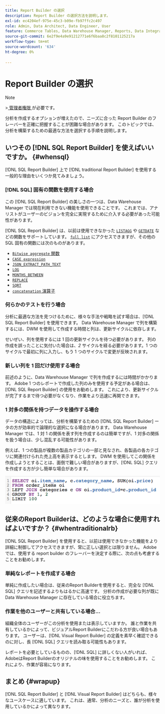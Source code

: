 ```yaml
---
title: Report Builder の選択
description: Report Builder の選択方法を説明します。
exl-id: ec4204ef-975e-45c3-b09e-fb97ffc2c497
role: Admin, Data Architect, Data Engineer, User
feature: Commerce Tables, Data Warehouse Manager, Reports, Data Integration
source-git-commit: 6e2f9e4a9e91212771e6f6baa8c2f8101125217a
workflow-type: tm+mt
source-wordcount: '634'
ht-degree: 0%

---
```


# Report Builder の選択

>[!NOTE]
>&#x200B;>[ 管理者権限 ](../../administrator/user-management/user-management.md) が必要です。

分析を作成するオプションが増えたので、ニーズに合った Report Builder のフレーバーを正確に把握することが困難な場合があります。 このトピックでは、分析を構築するための最適な方法を選択する手順を説明します。

## いつその [!DNL SQL Report Builder] を使えばいいですか。 {#whensql}

[!DNL SQL Report Builder] 上で [!DNL traditional Report Builder] を使用する一般的な理由をいくつか見てみましょう。

### [!DNL SQL] 固有の関数を使用する場合

この [!DNL SQL Report Builder] の美しさの一つは、Data Warehouse Manager では現在利用できない機能を使用できることです。 これまでは、アナリストがユーザーのビジョンを完全に実現するために介入する必要があった可能性があります。

[!DNL SQL Report Builder] は、以前は使用できなかった [`LISTAGG`](https://docs.aws.amazon.com/redshift/latest/dg/r_LISTAGG.html) や [`GETDATE`](https://docs.aws.amazon.com/redshift/latest/dg/r_GETDATE.html) などの関数をサポートしています。 [`full list`](https://docs.aws.amazon.com/redshift/latest/dg/c_SQL_functions.html) にアクセスできますが、その他の SQL 固有の関数には次のものがあります。

* [`Bitwise aggregate` 関数 ](https://docs.aws.amazon.com/redshift/latest/dg/c_bitwise_aggregate_functions.html)
* [`CASE expression`](https://docs.aws.amazon.com/redshift/latest/dg/r_CASE_function.html)
* [`JSON_EXTRACT_PATH_TEXT`](https://docs.aws.amazon.com/redshift/latest/dg/JSON_EXTRACT_PATH_TEXT.html)
* [`LOG`](https://docs.aws.amazon.com/redshift/latest/dg/r_LOG.html)
* [`MONTHS_BETWEEN`](https://docs.aws.amazon.com/redshift/latest/dg/r_MONTHS_BETWEEN_function.html)
* [`REPLACE`](https://docs.aws.amazon.com/redshift/latest/dg/r_REPLACE.html)
* [`SQRT`](https://docs.aws.amazon.com/redshift/latest/dg/r_SQRT.html)
* [`concatenation` 演算子 ](https://docs.aws.amazon.com/redshift/latest/dg/r_concat_op.html)

### 何らかのテストを行う場合

分析に最適な方法を見つけるために、様々な手法や戦略を試す場合は、[!DNL SQL Report Builder] を使用できます。 Data Warehouse Manager で列を構築するには、DWM を使用して作成する時間と列は、更新サイクルに依存します。

せいぜい、列を使用するには 1 回の更新サイクルを待つ必要があります。 列の作成を誤ったことに気付いた場合は、*2* サイクルを経る必要があります。1 つのサイクルで最初に列に入力し、もう 1 つのサイクルで変更が反映されます。

### 新しい列を 1 回だけ使用する場合

前述のように、Data Warehouse Manager で列を作成するには時間がかかります。 Adobe 1 つのレポートで作成した列のみを使用する予定がある場合は、[!DNL SQL Report Builder] の使用をお勧めします。 これにより、更新サイクルが完了するまで待つ必要がなくなり、作業をより迅速に再開できます。

### 1 対多の関係を持つデータを操作する場合

データの構造によっては、分析を構築するための [!DNL SQL Report Builder] ータの方が効率的で論理的な選択になる場合があります。 Data Warehouse Manager では、1 対 1 の関係を表す列を作成するのは簡単ですが、1 対多の関係を扱う場合は、少し混乱する可能性があります。

例えば、1 つの製品が複数の製品カテゴリの一部と見なされ、各製品の各カテゴリに関連付けられた売上高を表示するとします。 DWM を使用してこの関係を作成しようとすることは、面倒で難しい場合がありますが、[!DNL SQL] クエリを作成する方が少し簡単な場合があります。

![](../../assets/When_should_I_use_the_RB_2.png)

## 従来のReport Builderは、どのような場合に使用すればよいですか？ {#whentraditionalrb}

[!DNL SQL Report Builder] を使用すると、以前は使用できなかった機能をより詳細に制御してアクセスできますが、常に正しい選択とは限りません。 Adobeでは、使用する report builder のフレーバーを決定する際に、次の点も考慮することをお勧めします。

### 単純なレポートを作成する場合

単純に作成したい場合は、従来のReport Builderを使用すると、完全な [!DNL SQL] クエリを記述するよりもはるかに高速です。 分析の作成が必要な列が既にData Warehouse Manager に存在している場合に役立ちます。

### 作業を他のユーザーと共有している場合…

組織全体のユーザーがこの分析を使用または表示していますか。 誰と作業を共有しているかによって、ビジュアルReport Builderにこだわる方が良い場合もあります。 ユーザーは、[!DNL Visual Report Builder] の定義を素早く確認できるのに対し、長 [!DNL SQL] クエリを読み取る可能性もあります。

レポートを必要としているものの、[!DNL SQL] に詳しくない人がいれば、AdobeはReport Builderのオリジナルの味を使用することをお勧めします。 これにより、作業が容易になります。

## まとめ {#wrapup}

[!DNL SQL Report Builder] と [!DNL Visual Report Builder] はどちらも、様々なユースケースに適しています。 これは、通常、分析のニーズと、誰が分析を使用しているかによって異なります。
